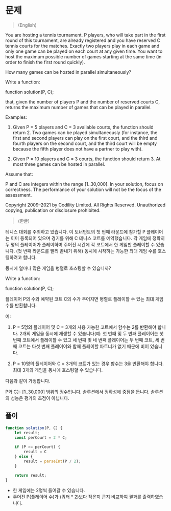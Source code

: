# 문제
> (English)

You are hosting a tennis tournament. P players, who will take part in the first round of this tournament, are already registered and you have reserved C tennis courts for the matches. Exactly two players play in each game and only one game can be played on each court at any given time. You want to host the maximum possible number of games starting at the same time (in order to finish the first round quickly).

How many games can be hosted in parallel simultaneously?

Write a function:

function solution(P, C);

that, given the number of players P and the number of reserved courts C, returns the maximum number of games that can be played in parallel.

Examples:

1. Given P = 5 players and C = 3 available courts, the function should return 2. Two games can be played simultaneously (for instance, the first and second players can play on the first court, and the third and fourth players on the second court, and the third court will be empty because the fifth player does not have a partner to play with).

2. Given P = 10 players and C = 3 courts, the function should return 3. At most three games can be hosted in parallel.

Assume that:

P and C are integers within the range [1..30,000].
In your solution, focus on correctness. The performance of your solution will not be the focus of the assessment.

Copyright 2009–2021 by Codility Limited. All Rights Reserved. Unauthorized copying, publication or disclosure prohibited.

> (한글)

테니스 대회를 주최하고 있습니다. 이 토너먼트의 첫 번째 라운드에 참가할 P 플레이어는 이미 등록되어 있으며 경기를 위해 C 테니스 코트를 예약했습니다. 각 게임에 정확히 두 명의 플레이어가 플레이하며 주어진 시간에 각 코트에서 한 게임만 플레이할 수 있습니다. (첫 번째 라운드를 빨리 끝내기 위해) 동시에 시작하는 가능한 최대 게임 수를 호스팅하려고 합니다.

동시에 얼마나 많은 게임을 병렬로 호스팅할 수 있습니까?

Write a function:

function solution(P, C);

플레이어 P의 수와 예약된 코트 C의 수가 주어지면 병렬로 플레이할 수 있는 최대 게임 수를 반환합니다.

예:

1. P = 5명의 플레이어 및 C = 3개의 사용 가능한 코트에서 함수는 2를 반환해야 합니다. 2개의 게임을 동시에 재생할 수 있습니다(예: 첫 번째 및 두 번째 플레이어는 첫 번째 코트에서 플레이할 수 있고 세 번째 및 네 번째 플레이어는 두 번째 코트, 세 번째 코트는 다섯 번째 플레이어와 함께 플레이할 파트너가 없기 때문에 비어 있습니다.

2. P = 10명의 플레이어와 C = 3개의 코트가 있는 경우 함수는 3을 반환해야 합니다. 최대 3개의 게임을 동시에 호스팅할 수 있습니다.

다음과 같이 가정합니다.

P와 C는 [1..30,000] 범위의 정수입니다.
솔루션에서 정확성에 중점을 둡니다. 솔루션의 성능은 평가의 초점이 아닙니다.

## 풀이

```javascript
function solution(P, C) {
    let result;
    const perCourt = 2 * C;
    
    if (P >= perCourt) {
        result = C
    } else {
        result = parseInt(P / 2);
    }

    return result;
}
```
- 한 게임에는 2명씩 들어갈 수 있습니다.
- 주어진 P(플레이어 수)가 (쿼터 * 2)보다 작은지 큰지 비교하여 결과를 출력하였습니다.